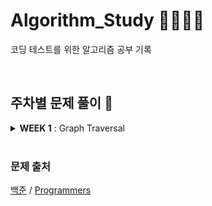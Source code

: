# Algorithm_Study 🧑‍💻👩‍💻
코딩 테스트를 위한 알고리즘 공부 기록

<br>

## 주차별 문제 풀이 🐰

<details markdown="1">
  <summary> <b>WEEK 1</b> : Graph Traversal </summary>
  <div>
    <ul>
      <li> <a href="https://www.acmicpc.net/problem/1012"> 1012 - 유기농 배추 </a> </li>
      <li> <a href="https://www.acmicpc.net/problem/16174"> 16174 - 점프왕 쩰리 </a> </li>
      <li> <a href="https://www.acmicpc.net/problem/17836"> 17836 - 공주님을 구해라 </a>  </li>
      <li> <a href=""> </a> </li>
      <li> <a href=""> </a> </li>
    </ul>
  </div>
</details>

<br>

### 문제 출처
[백준](https://www.acmicpc.net/) / [Programmers](https://school.programmers.co.kr/learn/challenges?order=recent)

